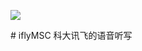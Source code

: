 <p>
<a href="http://cocoadocs.org/docsets/IFLYMSC"><img src="https://img.shields.io/cocoapods/v/IFLYMSC.svg?style=flat"></a>
</p>
# iflyMSC
科大讯飞的语音听写


